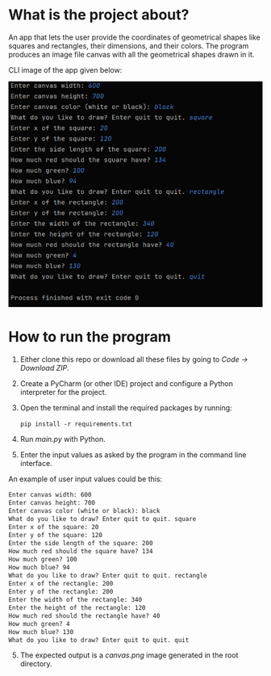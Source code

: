 # What is the project about?

An app that lets the user provide the coordinates of geometrical shapes like squares and rectangles, their dimensions,
and their colors. The program produces an image file canvas with all
the geometrical shapes drawn in it.

CLI image of the app given below:

![CLI.png](CLI.png)


# How to run the program
1. Either clone this repo or download all these files by going to _Code -> Download ZIP_.
2. Create a PyCharm (or other IDE) project and configure a Python interpreter for the project.
3. Open the terminal and install the required packages by running:
   
   `pip install -r requirements.txt`
3. Run _main.py_ with Python.
4. Enter the input values as asked by the program in the command line interface.

An example of user input values could be this:
```
Enter canvas width: 600
Enter canvas height: 700
Enter canvas color (white or black): black
What do you like to draw? Enter quit to quit. square
Enter x of the square: 20
Enter y of the square: 120
Enter the side length of the square: 200
How much red should the square have? 134
How much green? 100
How much blue? 94
What do you like to draw? Enter quit to quit. rectangle
Enter x of the rectangle: 200
Enter y of the rectangle: 200
Enter the width of the rectangle: 340
Enter the height of the rectangle: 120
How much red should the rectangle have? 40
How much green? 4
How much blue? 130
What do you like to draw? Enter quit to quit. quit
```

5. The expected output is a _canvas.png_ image generated in the root directory.